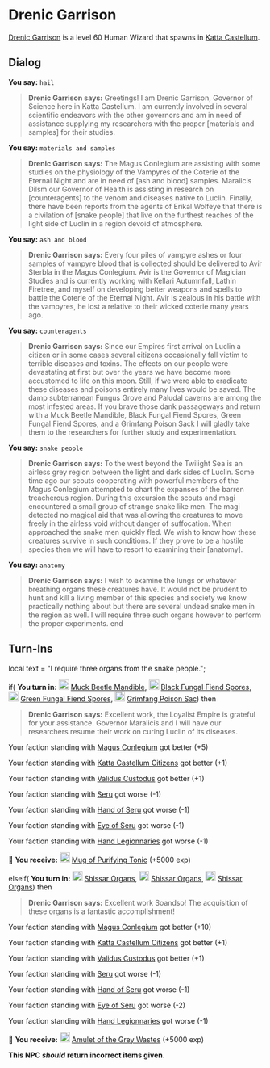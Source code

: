 # Drenic Garrison



[Drenic Garrison](/npc/160173) is a level 60 Human Wizard that spawns in [Katta Castellum](/zone/160).



## Dialog

**You say:** `hail`



>**Drenic Garrison says:** Greetings! I am Drenic Garrison, Governor of Science here in Katta Castellum. I am currently involved in several scientific endeavors with the other governors and am in need of assistance supplying my researchers with the proper [materials and samples] for their studies.

**You say:** `materials and samples`



>**Drenic Garrison says:** The Magus Conlegium are assisting with some studies on the physiology of the Vampyres of the Coterie of the Eternal Night and are in need of [ash and blood] samples. Maralicis Dilsm our Governor of Health is assisting in research on [counteragents] to the venom and diseases native to Luclin. Finally, there have been reports from the agents of Erikal Wolfeye that there is a civilation of [snake people] that live on the furthest reaches of the light side of Luclin in a region devoid of atmosphere.

**You say:** `ash and blood`






>**Drenic Garrison says:** Every four piles of vampyre ashes or four samples of vampyre blood that is collected should be delivered to Avir Sterbla in the Magus Conlegium. Avir is the Governor of Magician Studies and is currently working with Kellari Autumnfall, Lathin Firetree, and myself on developing better weapons and spells to battle the Coterie of the Eternal Night. Avir is zealous in his battle with the vampyres, he lost a relative to their wicked coterie many years ago.

**You say:** `counteragents`






>**Drenic Garrison says:** Since our Empires first arrival on Luclin a citizen or in some cases several citizens occasionally fall victim to terrible diseases and toxins. The effects on our people were devastating at first but over the years we have become more accustomed to life on this moon. Still, if we were able to eradicate these diseases and poisons entirely many lives would be saved. The damp subterranean Fungus Grove and Paludal caverns are among the most infested areas. If you brave those dank passageways and return with a Muck Beetle Mandible, Black Fungal Fiend Spores, Green Fungal Fiend Spores, and a Grimfang Poison Sack I will gladly take them to the researchers for further study and experimentation.

**You say:** `snake people`






>**Drenic Garrison says:** To the west beyond the Twilight Sea is an airless grey region between the light and dark sides of Luclin. Some time ago our scouts cooperating with powerful members of the Magus Conlegium attempted to chart the expanses of the barren treacherous region. During this excursion the scouts and magi encountered a small group of strange snake like men. The magi detected no magical aid that was allowing the creatures to move freely in the airless void without danger of suffocation. When approached the snake men quickly fled. We wish to know how these creatures survive in such conditions. If they prove to be a hostile species then we will have to resort to examining their [anatomy].

**You say:** `anatomy`






>**Drenic Garrison says:** I wish to examine the lungs or whatever breathing organs these creatures have. It would not be prudent to hunt and kill a living member of this species and society we know practically nothing about but there are several undead snake men in the region as well. I will require three such organs however to perform the proper experiments.
end



## Turn-Ins



local text = "I require three organs from the snake people.";




if( **You turn in:** <img style="background:url(/static/icons/blank_slot.gif);width:20px;height:20px;" src="/static/icons/item_1089.png" alt="" /> <a
                                href="/item/10412" data-url="10412" class="tooltip-link link">Muck Beetle Mandible</a>, <img style="background:url(/static/icons/blank_slot.gif);width:20px;height:20px;" src="/static/icons/item_1234.png" alt="" /> <a
                                href="/item/10413" data-url="10413" class="tooltip-link link">Black Fungal Fiend Spores</a>, <img style="background:url(/static/icons/blank_slot.gif);width:20px;height:20px;" src="/static/icons/item_1233.png" alt="" /> <a
                                href="/item/10414" data-url="10414" class="tooltip-link link">Green Fungal Fiend Spores</a>, <img style="background:url(/static/icons/blank_slot.gif);width:20px;height:20px;" src="/static/icons/item_820.png" alt="" /> <a
                                href="/item/10415" data-url="10415" class="tooltip-link link">Grimfang Poison Sac</a>) then





>**Drenic Garrison says:** Excellent work, the Loyalist Empire is grateful for your assistance. Governor Maralicis and I will have our researchers resume their work on curing Luclin of its diseases.


Your faction standing with [Magus Conlegium](/faction/1504) got better (<span class='text-success'>+5</span>)


Your faction standing with [Katta Castellum Citizens](/faction/1502) got better (<span class='text-success'>+1</span>)


Your faction standing with [Validus Custodus](/faction/1503) got better (<span class='text-success'>+1</span>)


Your faction standing with [Seru](/faction/1483) got worse (<span class='text-danger'>-1</span>)


Your faction standing with [Hand of Seru](/faction/1484) got worse (<span class='text-danger'>-1</span>)


Your faction standing with [Eye of Seru](/faction/1485) got worse (<span class='text-danger'>-1</span>)


Your faction standing with [Hand Legionnaries](/faction/1541) got worse (<span class='text-danger'>-1</span>)


 &#127873; **You receive:**  <img style="background:url(/static/icons/blank_slot.gif);width:20px;height:20px;" src="/static/icons/item_709.png" alt="" /> <a
                                href="/item/31743" data-url="31743" class="tooltip-link link">Mug of Purifying Tonic</a> (+5000 exp)

 



elseif( **You turn in:** <img style="background:url(/static/icons/blank_slot.gif);width:20px;height:20px;" src="/static/icons/item_820.png" alt="" /> <a
                                href="/item/10416" data-url="10416" class="tooltip-link link">Shissar Organs</a>, <img style="background:url(/static/icons/blank_slot.gif);width:20px;height:20px;" src="/static/icons/item_820.png" alt="" /> <a
                                href="/item/10416" data-url="10416" class="tooltip-link link">Shissar Organs</a>, <img style="background:url(/static/icons/blank_slot.gif);width:20px;height:20px;" src="/static/icons/item_820.png" alt="" /> <a
                                href="/item/10416" data-url="10416" class="tooltip-link link">Shissar Organs</a>) then





>**Drenic Garrison says:** Excellent work Soandso! The acquisition of these organs is a fantastic accomplishment!


Your faction standing with [Magus Conlegium](/faction/1504) got better (<span class='text-success'>+10</span>)


Your faction standing with [Katta Castellum Citizens](/faction/1502) got better (<span class='text-success'>+1</span>)


Your faction standing with [Validus Custodus](/faction/1503) got better (<span class='text-success'>+1</span>)


Your faction standing with [Seru](/faction/1483) got worse (<span class='text-danger'>-1</span>)


Your faction standing with [Hand of Seru](/faction/1484) got worse (<span class='text-danger'>-1</span>)


Your faction standing with [Eye of Seru](/faction/1485) got worse (<span class='text-danger'>-2</span>)


Your faction standing with [Hand Legionnaries](/faction/1541) got worse (<span class='text-danger'>-1</span>)


 &#127873; **You receive:**  <img style="background:url(/static/icons/blank_slot.gif);width:20px;height:20px;" src="/static/icons/item_566.png" alt="" /> <a
                                href="/item/31744" data-url="31744" class="tooltip-link link">Amulet of the Grey Wastes</a> (+5000 exp)

 

**This NPC *should* return incorrect items given.**
